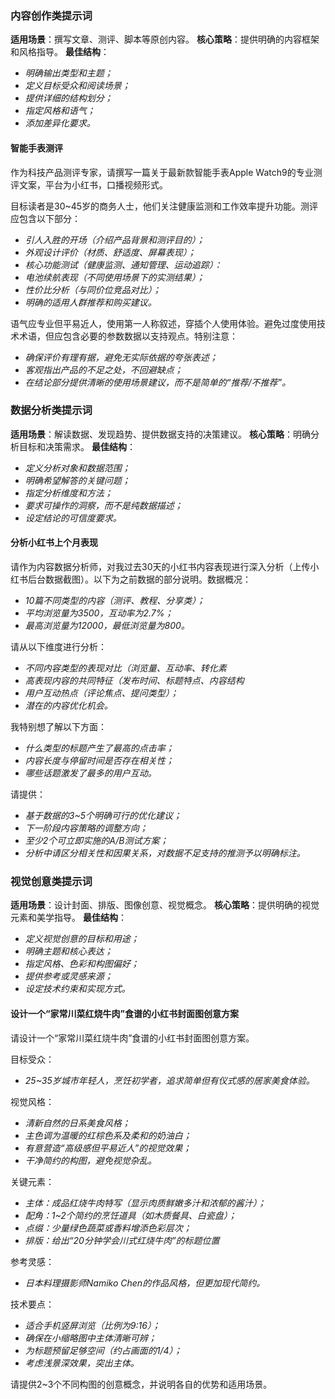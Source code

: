
### 内容创作类提示词

**适用场景**：撰写文章、测评、脚本等原创内容。
**核心策略**：提供明确的内容框架和风格指导。
**最佳结构**：
* *明确输出类型和主题；*
* *定义目标受众和阅读场景；*
* *提供详细的结构划分；*
* *指定风格和语气；*
* *添加差异化要求。*

#### 智能手表测评

作为科技产品测评专家，请撰写一篇关于最新款智能手表Apple Watch9的专业测评文案，平台为小红书，口播视频形式。

目标读者是30~45岁的商务人士，他们关注健康监测和工作效率提升功能。测评应包含以下部分：
* *引人入胜的开场（介绍产品背景和测评目的）；*
* *外观设计评价（材质、舒适度、屏幕表现）；*
* *核心功能测试（健康监测、通知管理、运动追踪）：*
* *电池续航表现（不同使用场景下的实测结果）；*
* *性价比分析（与同价位竞品对比）；*
* *明确的适用人群推荐和购买建议。*

语气应专业但平易近人，使用第一人称叙述，穿插个人使用体验。避免过度使用技术术语，但应包含必要的参数数据以支持观点。特别注意：
* *确保评价有理有据，避免无实际依据的夸张表述；*
* *客观指出产品的不足之处，不回避缺点；*
* *在结论部分提供清晰的使用场景建议，而不是简单的“推荐/不推荐”。*

### 数据分析类提示词

**适用场景**：解读数据、发现趋势、提供数据支持的决策建议。
**核心策略**：明确分析目标和决策需求。
**最佳结构**：
* *定义分析对象和数据范围；*
* *明确希望解答的关键问题；*
* *指定分析维度和方法；*
* *要求可操作的洞察，而不是纯数据描述；*
* *设定结论的可信度要求。*

#### 分析小红书上个月表现

请作为内容数据分析师，对我过去30天的小红书内容表现进行深入分析（上传小红书后台数据截图）。以下为之前数据的部分说明。数据概况：
* *10篇不同类型的内容（测评、教程、分享类）；*
* *平均浏览量为3500，互动率为2.7%；*
* *最高浏览量为12000，最低浏览量为800。*

请从以下维度进行分析：
* *不同内容类型的表现对比（浏览量、互动率、转化素*
* *高表现内容的共同特征（发布时间、标题特点、内容结构*
* *用户互动热点（评论焦点、提问类型）；*
* *潜在的内容优化机会。*

我特别想了解以下方面：
* *什么类型的标题产生了最高的点击率；*
* *内容长度与停留时间是否存在相关性；*
* *哪些话题激发了最多的用户互动。*

请提供：
* *基于数据的3~5个明确可行的优化建议；*
* *下一阶段内容策略的调整方向；*
* *至少2个可立即实施的A/B测试方案；*
* *分析中请区分相关性和因果关系，对数据不足支持的推测予以明确标注。*


### 视觉创意类提示词

**适用场景**：设计封面、排版、图像创意、视觉概念。
**核心策略**：提供明确的视觉元素和美学指导。
**最佳结构**：
* *定义视觉创意的目标和用途；*
* *明确主题和核心表达；*
* *指定风格、色彩和构图偏好；*
* *提供参考或灵感来源；*
* *设定技术约束和实现方式。*

#### 设计一个“家常川菜红烧牛肉”食谱的小红书封面图创意方案

请设计一个“家常川菜红烧牛肉”食谱的小红书封面图创意方案。

目标受众：
* *25~35岁城市年轻人，烹饪初学者，追求简单但有仪式感的居家美食体验。*

视觉风格：
* *清新自然的日系美食风格；*
* *主色调为温暖的红棕色系及柔和的奶油白；*
* *有意营造“高级感但平易近人”的视觉效果；*
* *干净简约的构图，避免视觉杂乱。*

关键元素：
* *主体：成品红烧牛肉特写（显示肉质鲜嫩多汁和浓郁的酱汁）；*
* *配角：1~2个简约的烹饪道具（如木质餐具、白瓷盘）；*
* *点缀：少量绿色蔬菜或香料增添色彩层次；*
* *排版：给出“20分钟学会川式红烧牛肉”的标题位置*

参考灵感：
* *日本料理摄影师Namiko Chen的作品风格，但更加现代简约。*

技术要点：
* *适合手机竖屏浏览（比例为9:16）；*
* *确保在小缩略图中主体清晰可辨；*
* *为标题预留足够空间（约占画面的1/4）；*
* *考虑浅景深效果，突出主体。*

请提供2~3个不同构图的创意概念，并说明各自的优势和适用场景。



